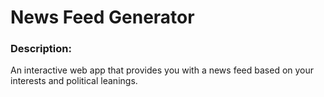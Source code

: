 # News Feed Generator

### Description:
An interactive web app that provides you with a news feed based on your interests and political leanings.